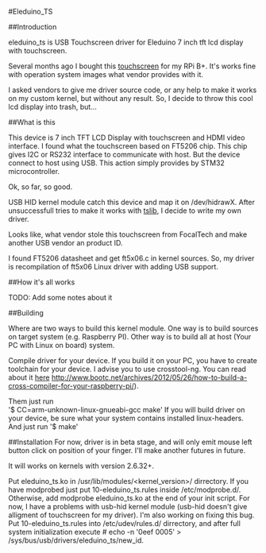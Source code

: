 #Eleduino_TS

##Introduction

eleduino_ts is USB Touchscreen driver for Eleduino 7 inch tft lcd display with touchscreen.

Several months ago I bought this [touchscreen](http://www.eleduino.com/7-0-inch-800x480-Hdmi-touch-with-USB-touch-Display-Support-Raspberry-pi-Banana-Pi-Banana-Pro-Beagle-p10442.html) for my RPi B+. It's works fine with operation system images what vendor provides with it.

I asked vendors to give me driver source code, or any help to make it works on my custom kernel, but without any result. So, I decide to throw this cool lcd display into trash, but...

##What is this

This device is 7 inch TFT LCD Display with touchscreen and HDMI video interface. I found what the touchscreen based on FT5206 chip. This chip gives I2C or RS232 interface to communicate with host. But the device connect to host using USB. This action simply provides by STM32 microcontroller.

Ok, so far, so good.

USB HID kernel module catch this device and map it on /dev/hidrawX. After unsuccessfull tries to make it works with [tslib](https://github.com/kergoth/tslib), I decide to write my own driver.

Looks like, what vendor stole this touchscreen from FocalTech and make another USB vendor an product ID.

I found FT5206 datasheet and get ft5x06.c in kernel sources. So, my driver is recompilation of ft5x06 Linux driver with adding USB support.

##How it's all works

TODO: Add some notes about it

##Building

Where are two ways to build this kernel module. One way is to build sources on target system (e.g. Raspberry PI). Other way is to build all at host (Your PC with Linux on board) system.

Compile driver for your device. If you build it on your PC, you have to create toolchain for your device. I advise you to use crosstool-ng. You can read about it [here]() http://www.bootc.net/archives/2012/05/26/how-to-build-a-cross-compiler-for-your-raspberry-pi/). 

Them just run  
               '$ CC=arm-unknown-linux-gnueabi-gcc make'
If you will build driver on your device, be sure what your system contains installed linux-headers. And just run 
               '$ make'

##Installation
For now, driver is in beta stage, and will only emit mouse left button click on position of your finger. I'll make another futures in future.

It will works on kernels with version 2.6.32+.

Put eleduino_ts.ko in /usr/lib/modules/<kernel_version>/ dirrectory. 
If you have modprobed just put 10-eleduino_ts.rules inside /etc/modprobe.d/. Otherwise, add modprobe eleduino_ts.ko at the end of your init script.
For now, I have a problems with usb-hid kernel module (usb-hid doesn't give alligment of touchscreen for my driver). I'm also working on fixing this bug. Put 10-eleduino_ts.rules into /etc/udev/rules.d/ dirrectory, and after full system initialization execute
	# echo -n '0eef 0005' > /sys/bus/usb/drivers/eleduino_ts/new_id.